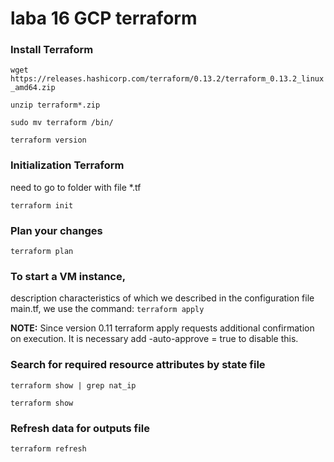 # laba 16 GCP terraform

### Install Terraform
`wget https://releases.hashicorp.com/terraform/0.13.2/terraform_0.13.2_linux_amd64.zip`

`unzip terraform*.zip`

`sudo mv terraform /bin/`

`terraform version`

### Initialization Terraform
need to go to folder with file *.tf

`terraform init`

### Plan your changes
`terraform plan`

### To start a VM instance,
description characteristics of which we described in the configuration file main.tf, we use the command:
`terraform apply`

**NOTE:** Since version 0.11 terraform apply requests additional confirmation on execution. It is necessary add -auto-approve = true to disable this.

### Search for required resource attributes by state file
`terraform show | grep nat_ip`

`terraform show`

### Refresh data for outputs file
`terraform refresh`